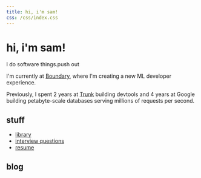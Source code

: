 ```yaml
---
title: hi, i'm sam!
css: /css/index.css
---
```


# hi, i'm sam!

I do software things.push out

I'm currently at [Boundary], where I'm creating a new ML developer experience.

Previously, I spent 2 years at [Trunk] building devtools and 4 years at
Google building petabyte-scale databases serving millions of requests per second.

[Boundary]: https://www.boundaryml.com/
[Trunk]: https://trunk.io/

## stuff

* [library](/library)
* [interview questions](/interview-questions)
* [resume](/resume)

## blog

<!-- BLOG_POST_LIST_MAGIC_STRING -->
